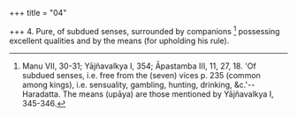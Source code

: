 +++
title = "04"

+++
4. Pure, of subdued senses, surrounded by companions [^4]  possessing excellent qualities and by the means (for upholding his rule).


[^4]:  Manu VII, 30-31; Yājñavalkya I, 354; Āpastamba III, 11, 27, 18. 'Of subdued senses, i.e. free from the (seven) vices p. 235 (common among kings), i.e. sensuality, gambling, hunting, drinking, &c.'--Haradatta. The means (upāya) are those mentioned by Yājñavalkya I, 345-346.
